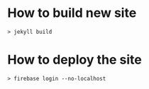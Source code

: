 # How to build new site

~~~
> jekyll build
~~~

# How to deploy the site

~~~
> firebase login --no-localhost
~~~